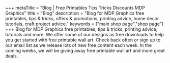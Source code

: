 +++
metaTitle = "Blog | Free Printables Tips Tricks Discounts MDP Graphics"
title = "Blog"
description = "Blog for MDP Graphics free printables, tips & tricks, offers & promotions, printing advice, home decor tutorials, craft project advice."
keywords = ["main shop page","shop page"]
+++
Blog for MDP Graphics free printables, tips & tricks, printing advice, tutorials and more. We offer some of our designs as free downloads to help you get started with free printable wall art. Check back often or sign up to our email list as we release lots of new free content each week. In the coming weeks, we will be giving away free printable wall art and more great deals.